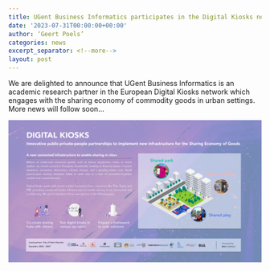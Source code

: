 ```yaml
---
title: UGent Business Informatics participates in the Digital Kiosks network
date: '2023-07-31T00:00:00+00:00'
author: ‘Geert Poels’
categories: news
excerpt_separator: <!--more-->
layout: post
---
```


We are delighted to announce that UGent Business Informatics is an academic research partner in the European Digital Kiosks network which engages with the sharing economy of commodity goods in urban settings. More news will follow soon...

![](/uploads/DigitalKiosks.png)
<!--more-->
